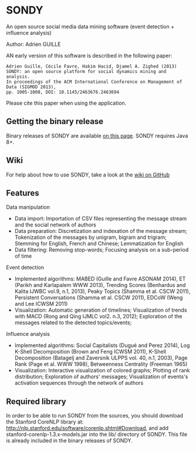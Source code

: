 SONDY
=====

An open source social media data mining software (event detection + influence analysis)

Author: Adrien GUILLE

AN early version of this software is described in the following paper:

	Adrien Guille, Cécile Favre, Hakim Hacid, Djamel A. Zighed (2013) 
	SONDY: an open source platform for social dynamics mining and analysis.
	In proceedings of the ACM International Conference on Management of Data (SIGMOD 2013),
	pp. 1005-1008, DOI: 10.1145/2463676.2463694

Please cite this paper when using the application.

Getting the binary release
--------------------------

Binary releases of SONDY are available <a href="http://mediamining.univ-lyon2.fr/people/guille/sondy.php#app">on this page</a>. 
SONDY requires Java 8+.

Wiki
----

For help about how to use SONDY, take a look at the <a href="https://github.com/AdrienGuille/SONDY/wiki">wiki on GitHub</a>

Features
--------

Data manipulation 

- Data import: Importation of CSV files representing the message stream and the social network of authors 
- Data preparation: Discretization and indexation of the message stream; Tokenization of the messages by unigram, bigram and trigram; Stemming for English, French and Chinese; Lemmatization for English 
- Data filtering: Removing stop-words; Focusing analysis on a sub-period of time 

Event detection 

- Implemented algorithms: MABED (Guille and Favre ASONAM 2014), ET (Parikh and Karlapalem WWW 2013), Trending Scores (Benhardus and Kalita IJWBC vol.9, n.1, 2013), Peaky Topics (Shamma et al. CSCW 2011), Persistent Conversations (Shamma et al. CSCW 2011), EDCoW (Weng and Lee ICWSM 2011)
- Visualization: Automatic generation of timelines; Visualization of trends with MACD (Rong and Qing IJMLC vol2. n.3, 2012); Exploration of the messages related to the detected topics/events; 

Influence analysis 

- Implemented algorithms: Social Capitalists (Dugué and Perez 2014), Log K-Shell Decomposition (Brown and Feng ICWSM 2011), K-Shell Decomposition (Batagelj and Zaversnik ULPPS vol. 40, n.1, 2003), Page Rank (Page et al. WWW 1998), Betweenness Centrality (Freeman 1965)
- Visualization: Interactive visualization of colored graphs; Plotting of rank distribution; Exploration of authors' messages; Visualization of events's activation sequences through the network of authors

Required library
----------------

In order to be able to run SONDY from the sources, you should download the Stanford CoreNLP library at: http://nlp.stanford.edu/software/corenlp.shtml#Download, and add stanford-corenlp-1.3.x-models.jar
into the lib/ directory of SONDY. This file is already included in the binary releases of SONDY.

